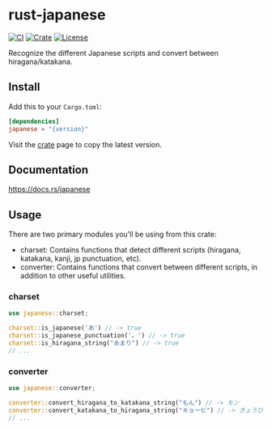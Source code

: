 # rust-japanese

[![CI](https://github.com/mrahhal/rust-japanese/actions/workflows/ci.yml/badge.svg)](https://github.com/mrahhal/rust-japanese/actions/workflows/ci.yml)
[![Crate][crate-image]][crate-link]
[![License](https://img.shields.io/badge/license-MIT-blue.svg)](https://opensource.org/licenses/MIT)

Recognize the different Japanese scripts and convert between hiragana/katakana.

## Install

Add this to your `Cargo.toml`:

```toml
[dependencies]
japanese = "{version}"
```

Visit the [crate][crate-link] page to copy the latest version.

## Documentation

https://docs.rs/japanese

## Usage

There are two primary modules you'll be using from this crate:

- charset: Contains functions that detect different scripts (hiragana, katakana, kanji, jp punctuation, etc).
- converter: Contains functions that convert between different scripts, in addition to other useful utilities.

### charset

```rust
use japanese::charset;

charset::is_japanese('あ') // -> true
charset::is_japanese_punctuation('。') // -> true
charset::is_hiragana_string("あまり") // -> true
// ...
```

### converter

```rust
use japanese::converter;

converter::convert_hiragana_to_katakana_string("もん") // -> モン
converter::convert_katakana_to_hiragana_string("キョービ") // -> きょうび
// ...
```

[//]: # "links"
[crate-image]: https://img.shields.io/crates/v/japanese.svg
[crate-link]: https://crates.io/crates/japanese
